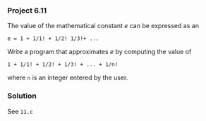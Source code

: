 ### Project 6.11
The value of the mathematical constant *e* can be expressed as an
```
e = 1 + 1/1! + 1/2! 1/3!+ ...
```

Write a program that approximates *e* by computing the value of
```
1 + 1/1! + 1/2! + 1/3! + ... + 1/n!
```

where `n` is an integer entered by the user.

### Solution
See `11.c`
